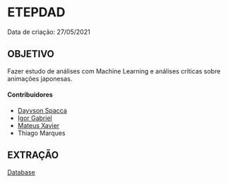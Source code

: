 # ETEPDAD
Data de criação: 27/05/2021


## OBJETIVO
Fazer estudo de análises com Machine Learning e análises críticas sobre animações japonesas.

#### Contribuidores

- [Dayvson Spacca](https://github.com/dayvsonspacca)
- [Igor Gabriel](https://github.com/IgorLekal)
- [Mateus Xavier](https://github.com/sauMte)
- Thiago Marques

## EXTRAÇÃO 
[Database](https://www.kaggle.com/hernan4444/anime-recommendation-database-2020?select=anime.csv)
